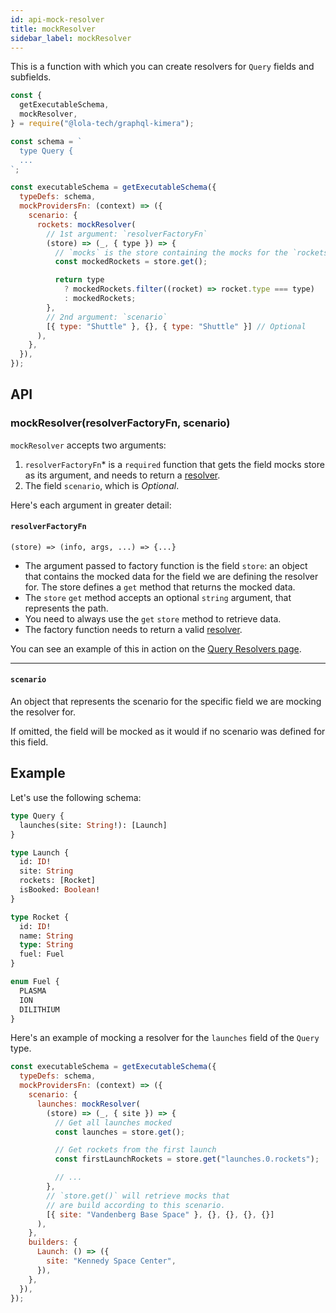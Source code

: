 ```yaml
---
id: api-mock-resolver
title: mockResolver
sidebar_label: mockResolver
---
```


This is a function with which you can create resolvers for `Query` fields and subfields.

```js {3,15-28}
const {
  getExecutableSchema,
  mockResolver,
} = require("@lola-tech/graphql-kimera");

const schema = `
  type Query {
  ...
`;

const executableSchema = getExecutableSchema({
  typeDefs: schema,
  mockProvidersFn: (context) => ({
    scenario: {
      rockets: mockResolver(
        // 1st argument: `resolverFactoryFn`
        (store) => (_, { type }) => {
          // `mocks` is the store containing the mocks for the `rockets` field.
          const mockedRockets = store.get();

          return type
            ? mockedRockets.filter((rocket) => rocket.type === type)
            : mockedRockets;
        },
        // 2nd argument: `scenario`
        [{ type: "Shuttle" }, {}, { type: "Shuttle" }] // Optional
      ),
    },
  }),
});
```

## API

### mockResolver(resolverFactoryFn, scenario)

`mockResolver` accepts two arguments:

1. `resolverFactoryFn`\* is a `required` function that gets the field mocks store as its argument, and needs to return a [resolver](/graphql-kimera/docs/glossary#resolver).
2. The field `scenario`, which is _Optional_.

Here's each argument in greater detail:

#### `resolverFactoryFn`

`(store) => (info, args, ...) => {...}`

- The argument passed to factory function is the field `store`: an object that contains the mocked data for the field we are defining the resolver for. The store defines a `get` method that returns the mocked data.
- The `store` `get` method accepts an optional `string` argument, that represents the path.
- You need to always use the `get` `store` method to retrieve data.
- The factory function needs to return a valid [resolver](/graphql-kimera/docs/glossary#resolver).

You can see an example of this in action on the [Query Resolvers page](/graphql-kimera/docs/query-resolvers#mockresolver-examples).

---

#### `scenario`

An object that represents the scenario for the specific field we are mocking the resolver for.

If omitted, the field will be mocked as it would if no scenario was defined for this field.

## Example

Let's use the following schema:

```graphql
type Query {
  launches(site: String!): [Launch]
}

type Launch {
  id: ID!
  site: String
  rockets: [Rocket]
  isBooked: Boolean!
}

type Rocket {
  id: ID!
  name: String
  type: String
  fuel: Fuel
}

enum Fuel {
  PLASMA
  ION
  DILITHIUM
}
```

Here's an example of mocking a resolver for the `launches` field of the `Query` type.

```js
const executableSchema = getExecutableSchema({
  typeDefs: schema,
  mockProvidersFn: (context) => ({
    scenario: {
      launches: mockResolver(
        (store) => (_, { site }) => {
          // Get all launches mocked
          const launches = store.get();

          // Get rockets from the first launch
          const firstLaunchRockets = store.get("launches.0.rockets");

          // ...
        },
        // `store.get()` will retrieve mocks that
        // are build according to this scenario.
        [{ site: "Vandenberg Base Space" }, {}, {}, {}, {}]
      ),
    },
    builders: {
      Launch: () => ({
        site: "Kennedy Space Center",
      }),
    },
  }),
});
```
